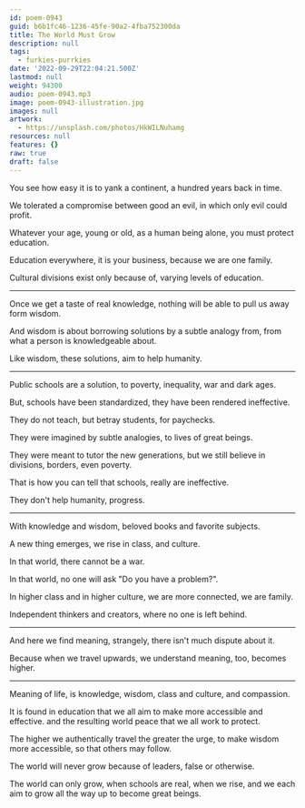 ```yaml
---
id: poem-0943
guid: b6b1fc46-1236-45fe-90a2-4fba752300da
title: The World Must Grow
description: null
tags:
  - furkies-purrkies
date: '2022-09-29T22:04:21.500Z'
lastmod: null
weight: 94300
audio: poem-0943.mp3
image: poem-0943-illustration.jpg
images: null
artwork:
  - https://unsplash.com/photos/HkWILNuhamg
resources: null
features: {}
raw: true
draft: false
---
```


You see how easy it is to yank a continent,
a hundred years back in time.

We tolerated a compromise between good an evil,
in which only evil could profit.

Whatever your age, young or old,
as a human being alone, you must protect education.

Education everywhere,
it is your business, because we are one family.

Cultural divisions exist only because of,
varying levels of education.

---

Once we get a taste of real knowledge,
nothing will be able to pull us away form wisdom.

And wisdom is about borrowing solutions by a subtle analogy from,
from what a person is knowledgeable about.

Like wisdom, these solutions,
aim to help humanity.

---

Public schools are a solution,
to poverty, inequality, war and dark ages.

But, schools have been standardized,
they have been rendered ineffective.

They do not teach,
but betray students, for paychecks.

They were imagined by subtle analogies,
to lives of great beings.

They were meant to tutor the new generations,
but we still believe in divisions, borders, even poverty.

That is how you can tell that schools,
really are ineffective.

They don't help humanity,
progress.

---

With knowledge and wisdom,
beloved books and favorite   subjects.

A new thing emerges,
we rise in class, and culture.

In that world,
there cannot be a war.

In that world,
no one will ask "Do you have a problem?".

In higher class and in higher culture,
we are more connected, we are family.

Independent thinkers and creators,
where no one is left behind.

---

And here we find meaning,
strangely, there isn't much dispute about it.

Because when we travel upwards,
we understand meaning, too, becomes higher.

---

Meaning of life, is knowledge, wisdom,
class and culture, and compassion.

It is found in education that we all aim to make more accessible and effective.
and the resulting world peace that we all work to protect.

The higher we authentically travel the greater the urge,
to make wisdom more accessible, so that others may follow.

The world will never grow because of leaders,
false or otherwise.

The world can only grow, when schools are real, when we rise,
and we each aim to grow all the way up to become great beings.
